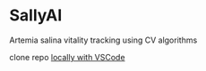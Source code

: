 # SallyAI
Artemia salina vitality tracking using CV algorithms

clone repo [locally with VSCode](https://www.geeksforgeeks.org/how-to-clone-a-project-from-github-using-vscode/)